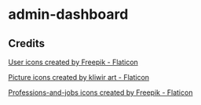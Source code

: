 # admin-dashboard

## Credits

<a href="https://www.flaticon.com/free-icons/user" title="user icons">User icons created by Freepik - Flaticon</a>

<a href="https://www.flaticon.com/free-icons/picture" title="picture icons">Picture icons created by kliwir art - Flaticon</a>

<a href="https://www.flaticon.com/free-icons/professions-and-jobs" title="professions-and-jobs icons">Professions-and-jobs icons created by Freepik - Flaticon</a>
